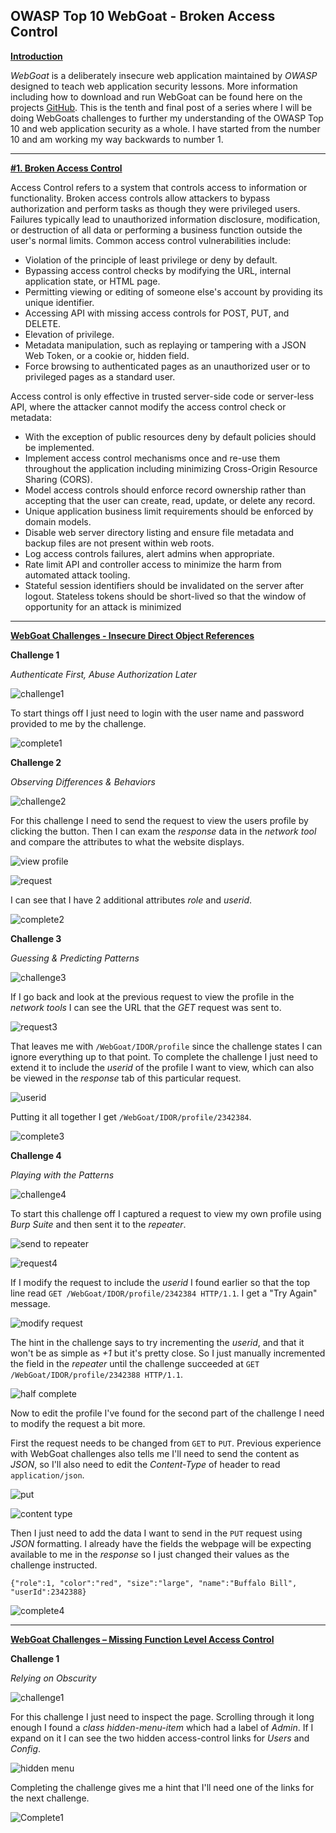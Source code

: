## **OWASP Top 10 WebGoat - Broken Access Control**

<ins>**Introduction**</ins>

*WebGoat* is a deliberately insecure web application maintained by *OWASP* designed to teach web application security lessons. More information including how to download and run WebGoat can be found here on the projects [GitHub](https://github.com/WebGoat/WebGoat).
This is the tenth and final post of a series where I will be doing WebGoats challenges to further my understanding of the OWASP Top 10 and web application security as a whole. I have started from the number 10 and am working my way backwards to number 1.

---

<ins> **\#1. Broken Access Control** </ins>

Access Control refers to a system that controls access to information or functionality. Broken access controls allow attackers to bypass authorization and perform tasks as though they were privileged users. Failures typically lead to unauthorized information disclosure, modification, or destruction of all data or performing a business function outside the user's normal limits. Common access control vulnerabilities include: 

* Violation of the principle of least privilege or deny by default.  
* Bypassing access control checks by modifying the URL, internal application state, or HTML page. 
* Permitting viewing or editing of someone else's account by providing its unique identifier. 
* Accessing API with missing access controls for POST, PUT, and DELETE. 
* Elevation of privilege. 
* Metadata manipulation, such as replaying or tampering with a JSON Web Token, or a cookie or, hidden field. 
* Force browsing to authenticated pages as an unauthorized user or to privileged pages as a standard user. 

Access control is only effective in trusted server-side code or server-less API, where the attacker cannot modify the access control check or metadata: 

* With the exception of public resources deny by default policies should be implemented. 
* Implement access control mechanisms once and re-use them throughout the application including minimizing Cross-Origin Resource Sharing (CORS). 
* Model access controls should enforce record ownership rather than accepting that the user can create, read, update, or delete any record. 
* Unique application business limit requirements should be enforced by domain models. 
* Disable web server directory listing and ensure file metadata and backup files are not present within web roots. 
* Log access controls failures, alert admins when appropriate. 
* Rate limit API and controller access to minimize the harm from automated attack tooling. 
* Stateful session identifiers should be invalidated on the server after logout. Stateless tokens should be short-lived so that the window of opportunity for an attack is minimized

---

<ins> **WebGoat Challenges - Insecure Direct Object References** </ins> 

**Challenge 1** 
 
*Authenticate First, Abuse Authorization Later* 

![challenge1](/docs/assets/images/webgoat/bac/broken01.png)

To start things off I just need to login with the user name and password provided to me by the challenge.

![complete1](/docs/assets/images/webgoat/bac/broken02.png)

**Challenge 2** 

*Observing Differences & Behaviors* 

![challenge2](/docs/assets/images/webgoat/bac/broken03.png)

For this challenge I need to send the request to view the users profile by clicking the button. Then I can exam the *response* data in the *network tool* and compare the attributes to what the website displays. 

![view profile](/docs/assets/images/webgoat/bac/broken04.png)

![request](/docs/assets/images/webgoat/bac/broken05.png)

I can see that I have 2 additional attributes *role* and *userid*.  

![complete2](/docs/assets/images/webgoat/bac/broken06.png)

**Challenge 3** 

*Guessing & Predicting Patterns* 

![challenge3](/docs/assets/images/webgoat/bac/broken07.png)

If I go back and look at the previous request to view the profile in the *network tools* I can see the URL that the *GET* request was sent to.

![request3](/docs/assets/images/webgoat/bac/broken08.png)

That leaves me with `/WebGoat/IDOR/profile` since the challenge states I can ignore everything up to that point. To complete the challenge I just need to extend it to include the *userid* of the profile I want to view, which can also be viewed in the *response* tab of this particular request. 

![userid](/docs/assets/images/webgoat/bac/broken09.png)

Putting it all together I get `/WebGoat/IDOR/profile/2342384`. 

![complete3](/docs/assets/images/webgoat/bac/broken10.png)

**Challenge 4** 

*Playing with the Patterns* 

![challenge4](/docs/assets/images/webgoat/bac/broken11.png)

To start this challenge off I captured a request to view my own profile using *Burp Suite* and then sent it to the *repeater*. 

![send to repeater](/docs/assets/images/webgoat/bac/broken12.png)

![request4](/docs/assets/images/webgoat/bac/broken13.png)

If I modify the request to include the *userid* I found earlier so that the top line read `GET /WebGoat/IDOR/profile/2342384 HTTP/1.1`. I get a "Try Again" message. 

![modify request](/docs/assets/images/webgoat/bac/broken14.png)

The hint in the challenge says to try incrementing the *userid*, and that it won't be as simple as *+1* but it's pretty close. So I just manually incremented the field in the *repeater* until the challenge succeeded at `GET /WebGoat/IDOR/profile/2342388 HTTP/1.1`. 

![half complete](/docs/assets/images/webgoat/bac/broken15.png)

Now to edit the profile I've found for the second part of the challenge I need to modify the request a bit more. 

First the request needs to be changed from `GET` to `PUT`. Previous experience with WebGoat challenges also tells me I'll need to send the content as *JSON*, so I'll also need to edit the *Content-Type* of header to read `application/json`. 

![put](/docs/assets/images/webgoat/bac/broken16.png)

![content type](/docs/assets/images/webgoat/bac/broken17.png)

Then I just need to add the data I want to send in the `PUT` request using *JSON* formatting. I already have the fields the webpage will be expecting available to me in the *response* so I just changed their values as the challenge instructed. 

`{"role":1, "color":"red", "size":"large", "name":"Buffalo Bill", "userId":2342388}` 

![complete4](/docs/assets/images/webgoat/bac/broken18.png)

---

<ins> **WebGoat Challenges – Missing Function Level Access Control** </ins> 

**Challenge 1** 

*Relying on Obscurity* 

![challenge1](/docs/assets/images/webgoat/bac/broken19.png)

For this challenge I just need to inspect the page. Scrolling through it long enough I found a *class* *hidden-menu-item* which had a label of *Admin*. If I expand on it I can see the two hidden access-control links for *Users* and *Config*. 

![hidden menu](/docs/assets/images/webgoat/bac/broken20.png)

Completing the challenge gives me a hint that I'll need one of the links for the next challenge. 

![Complete1](/docs/assets/images/webgoat/bac/broken21.png)








